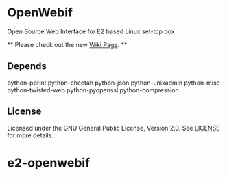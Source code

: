 OpenWebif
=========
Open Source Web Interface for E2 based Linux set-top box

** Please check out the new [Wiki Page](https://github.com/E2OpenPlugins/e2openplugin-OpenWebif/wiki). **

Depends
-------
python-pprint
python-cheetah
python-json
python-unixadmin
python-misc
python-twisted-web
python-pyopenssl
python-compression

License
-------
Licensed under the GNU General Public License, Version 2.0. See [LICENSE](https://github.com/E2OpenPlugins/e2openplugin-OpenWebif/blob/master/LICENSE.txt) for more details.
# e2-openwebif
